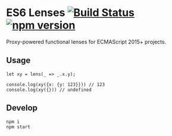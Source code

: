 # ES6 Lenses [![Build Status](https://travis-ci.org/ochafik/es6-lenses.svg?branch=master)](https://travis-ci.org/ochafik/es6-lenses) [![npm version](https://badge.fury.io/js/es6-lenses.svg)](https://badge.fury.io/js/es6-lenses)

Proxy-powered functional lenses for ECMAScript 2015+ projects.

## Usage

```
let xy = lens(_ => _.x.y);

console.log(xy({x: {y: 123}})) // 123
console.log(xy({})) // undefined
```

## Develop

```bash
npm i
npm start
```
